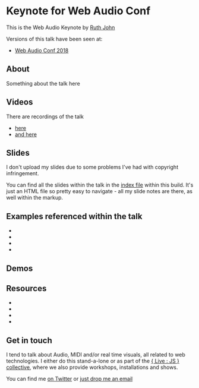 # Keynote for Web Audio Conf

This is the Web Audio Keynote by [Ruth John](https:/twitter.com/Rumyra)

Versions of this talk have been seen at:

- [Web Audio Conf 2018]()

## About

Something about the talk here

## Videos

There are recordings of the talk

- [here]()
- [and here]()

## Slides

I don't upload my slides due to some problems I've had with copyright infringement.

You can find all the slides within the talk in the [index file]() within this build. It's just an HTML file so pretty easy to navigate - all my slide notes are there, as well within the markup.

## Examples referenced within the talk

- []()
- []()
- []()
- []()

## Demos

## Resources

- []()
- []()
- []()
- []()

## Get in touch

I tend to talk about Audio, MIDI and/or real time visuals, all related to web technologies. I either do this stand-a-lone or as part of the [{ Live : JS } collective](lives.network), where we also provide workshops, installations and shows.

You can find me [on Twitter](https://twitter.com/Rumyra) or [just drop me an email](mailto:sayhello@rumyrashead.com)